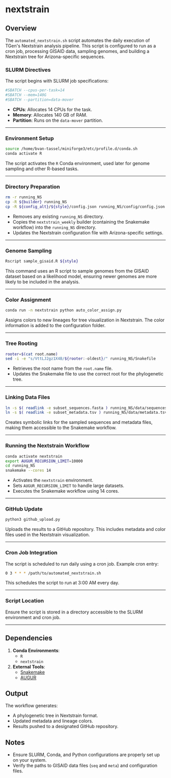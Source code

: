 # nextstrain


## Overview

The `automated_nextstrain.sh` script automates the daily execution of TGen's Nextstrain analysis pipeline. This script is configured to run as a cron job, processing GISAID data, sampling genomes, and building a Nextstrain tree for Arizona-specific sequences.

### SLURM Directives

The script begins with SLURM job specifications:

```bash
#SBATCH --cpus-per-task=14
#SBATCH --mem=140G
#SBATCH --partition=data-mover
```

- **CPUs**: Allocates 14 CPUs for the task.
- **Memory**: Allocates 140 GB of RAM.
- **Partition**: Runs on the `data-mover` partition.

---

### Environment Setup

```bash
source /home/bvan-tassel/miniforge3/etc/profile.d/conda.sh
conda activate R
```

The script activates the `R` Conda environment, used later for genome sampling and other R-based tasks.

---

### Directory Preparation

```bash
rm -r running_NS
cp -R ${builder} running_NS
cp -R ${config_alt}/${style}/config.json running_NS/config/config.json
```

- Removes any existing `running_NS` directory.
- Copies the `nextstrain_weekly` builder (containing the Snakemake workflow) into the `running_NS` directory.
- Updates the Nextstrain configuration file with Arizona-specific settings.

---

### Genome Sampling

```bash
Rscript sample_gisaid.R ${style}
```

This command uses an R script to sample genomes from the GISAID dataset based on a likelihood model, ensuring newer genomes are more likely to be included in the analysis.

---

### Color Assignment

```bash
conda run -n nextstrain python auto_color_assign.py
```

Assigns colors to new lineages for tree visualization in Nextstrain. The color information is added to the configuration folder.

---

### Tree Rooting

```bash
rooter=$(cat root.name)
sed -i -e "s/VttLJ2gz1X4B/${rooter:-oldest}/" running_NS/Snakefile
```

- Retrieves the root name from the `root.name` file.
- Updates the Snakemake file to use the correct root for the phylogenetic tree.

---

### Linking Data Files

```bash
ln -s $( readlink -e subset_sequences.fasta ) running_NS/data/sequences.fasta
ln -s $( readlink -e subset_metadata.tsv ) running_NS/data/metadata.tsv
```

Creates symbolic links for the sampled sequences and metadata files, making them accessible to the Snakemake workflow.

---

### Running the Nextstrain Workflow

```bash
conda activate nextstrain
export AUGUR_RECURSION_LIMIT=10000
cd running_NS
snakemake --cores 14
```

- Activates the `nextstrain` environment.
- Sets `AUGUR_RECURSION_LIMIT` to handle large datasets.
- Executes the Snakemake workflow using 14 cores.

---

### GitHub Update

```bash
python3 github_upload.py
```

Uploads the results to a GitHub repository. This includes metadata and color files used in the Nextstrain visualization.

---

### Cron Job Integration

The script is scheduled to run daily using a cron job. Example cron entry:

```bash
0 3 * * * /path/to/automated_nextstrain.sh
```

This schedules the script to run at 3:00 AM every day.

---

### Script Location

Ensure the script is stored in a directory accessible to the SLURM environment and cron job.

---

## Dependencies

1. **Conda Environments**:
   - `R`
   - `nextstrain`
2. **External Tools**:
   - [Snakemake](https://snakemake.readthedocs.io/)
   - [AUGUR](https://docs.nextstrain.org/projects/augur/en/stable/)

## Output

The workflow generates:
- A phylogenetic tree in Nextstrain format.
- Updated metadata and lineage colors.
- Results pushed to a designated GitHub repository.

## Notes

- Ensure SLURM, Conda, and Python configurations are properly set up on your system.
- Verify the paths to GISAID data files (`seq` and `meta`) and configuration files.